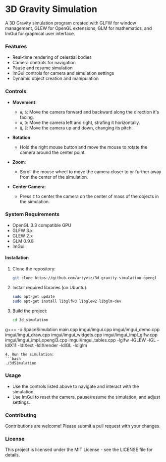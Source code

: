 # 3D Gravity Simulation

A 3D Gravity simulation program created with GLFW for window management, GLEW for OpenGL extensions, GLM for mathematics, and ImGui for graphical user interface.

### Features

- Real-time rendering of celestial bodies
- Camera controls for navigation
- Pause and resume simulation
- ImGui controls for camera and simulation settings
- Dynamic object creation and manipulation

### Controls

- **Movement**:
  - `W`, `S`: Move the camera forward and backward along the direction it's facing.
  - `A`, `D`: Move the camera left and right, strafing it horizontally.
  - `Q`, `E`: Move the camera up and down, changing its pitch.

- **Rotation**:
  - Hold the right mouse button and move the mouse to rotate the camera around the center point.

- **Zoom**:
  - Scroll the mouse wheel to move the camera closer to or further away from the center of the simulation.

- **Center Camera**:
  - Press `C` to center the camera on the center of mass of the objects in the simulation.

### System Requirements

- OpenGL 3.3 compatible GPU
- GLFW 3.x
- GLEW 2.x
- GLM 0.9.8
- ImGui

#### Installation

1. Clone the repository:
   ```bash
   git clone https://github.com/artyviz/3d-gravity-simulation-opengl
    ```
2. Install required libraries (on Ubuntu):
   ```bash
   sudo apt-get update
   sudo apt-get install libglfw3 libglew2 libglm-dev
    ```
3. Build the project:
   ```bash
   cd 3d_simulation
  g+++ -o SpaceSimulation main.cpp imgui/imgui.cpp imgui/imgui_demo.cpp imgui/imgui_draw.cpp imgui/imgui_widgets.cpp imgui/imgui_impl_glfw.cpp imgui/imgui_impl_opengl3.cpp imgui/imgui_tables.cpp -lglfw -lGLEW -lGL -ldlX11 -ldlXext -ldlXrender -ldlGL -ldlglm
   ```
4. Run the simulation:
   ```bash
   ./3dSimulation
   ```

### Usage

- Use the controls listed above to navigate and interact with the simulation.
- Use ImGui to reset the camera, pause/resume the simulation, and adjust settings.

### Contributing

Contributions are welcome! Please submit a pull request with your changes.

### License

This project is licensed under the MIT License - see the LICENSE file for details.
```
